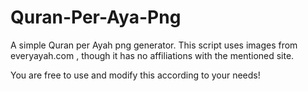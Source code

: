 # Quran-Per-Aya-Png

A simple Quran per Ayah png generator. This script uses images from everyayah.com   ,   though it has no affiliations with the mentioned site.

You are free to use and modify this according to your needs!
